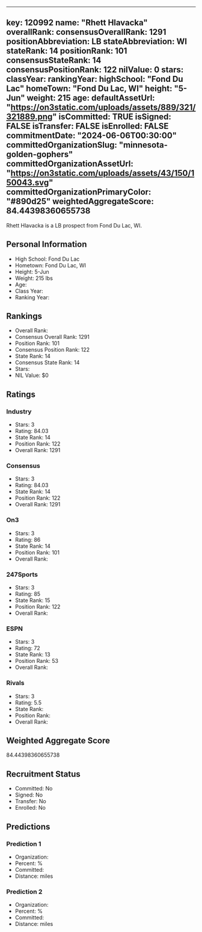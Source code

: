 ---
  key: 120992
  name: "Rhett Hlavacka"
  overallRank: 
  consensusOverallRank: 1291
  positionAbbreviation: LB
  stateAbbreviation: WI
  stateRank: 14
  positionRank: 101
  consensusStateRank: 14
  consensusPositionRank: 122
  nilValue: 0
  stars: 
  classYear: 
  rankingYear: 
  highSchool: "Fond Du Lac"
  homeTown: "Fond Du Lac, WI"
  height: "5-Jun"
  weight: 215
  age: 
  defaultAssetUrl: "https://on3static.com/uploads/assets/889/321/321889.png"
  isCommitted: TRUE
  isSigned: FALSE
  isTransfer: FALSE
  isEnrolled: FALSE
  commitmentDate: "2024-06-06T00:30:00"
  committedOrganizationSlug: "minnesota-golden-gophers"
  committedOrganizationAssetUrl: "https://on3static.com/uploads/assets/43/150/150043.svg"
  committedOrganizationPrimaryColor: "#890d25"
  weightedAggregateScore: 84.44398360655738
  ---
  
  Rhett Hlavacka is a LB prospect from Fond Du Lac, WI.
  
  ## Personal Information
  - High School: Fond Du Lac
  - Hometown: Fond Du Lac, WI
  - Height: 5-Jun
  - Weight: 215 lbs
  - Age: 
  - Class Year: 
  - Ranking Year: 
  
  ## Rankings
  - Overall Rank: 
  - Consensus Overall Rank: 1291
  - Position Rank: 101
  - Consensus Position Rank: 122
  - State Rank: 14
  - Consensus State Rank: 14
  - Stars: 
  - NIL Value: $0
  
  ## Ratings
  
  ### Industry
  - Stars: 3
  - Rating: 84.03
  - State Rank: 14
  - Position Rank: 122
  - Overall Rank: 1291
  
  ### Consensus
  - Stars: 3
  - Rating: 84.03
  - State Rank: 14
  - Position Rank: 122
  - Overall Rank: 1291
  
  ### On3
  - Stars: 3
  - Rating: 86
  - State Rank: 14
  - Position Rank: 101
  - Overall Rank: 
  
  ### 247Sports
  - Stars: 3
  - Rating: 85
  - State Rank: 15
  - Position Rank: 122
  - Overall Rank: 
  
  ### ESPN
  - Stars: 3
  - Rating: 72
  - State Rank: 13
  - Position Rank: 53
  - Overall Rank: 
  
  ### Rivals
  - Stars: 3
  - Rating: 5.5
  - State Rank: 
  - Position Rank: 
  - Overall Rank: 
  
  ## Weighted Aggregate Score
  84.44398360655738
  
  ## Recruitment Status
  - Committed: No
  - Signed: No
  - Transfer: No
  - Enrolled: No
  
  
  
  ## Predictions
  
  ### Prediction 1
  - Organization: 
  - Percent: %
  - Committed: 
  - Distance:  miles
  
  ### Prediction 2
  - Organization: 
  - Percent: %
  - Committed: 
  - Distance:  miles
  